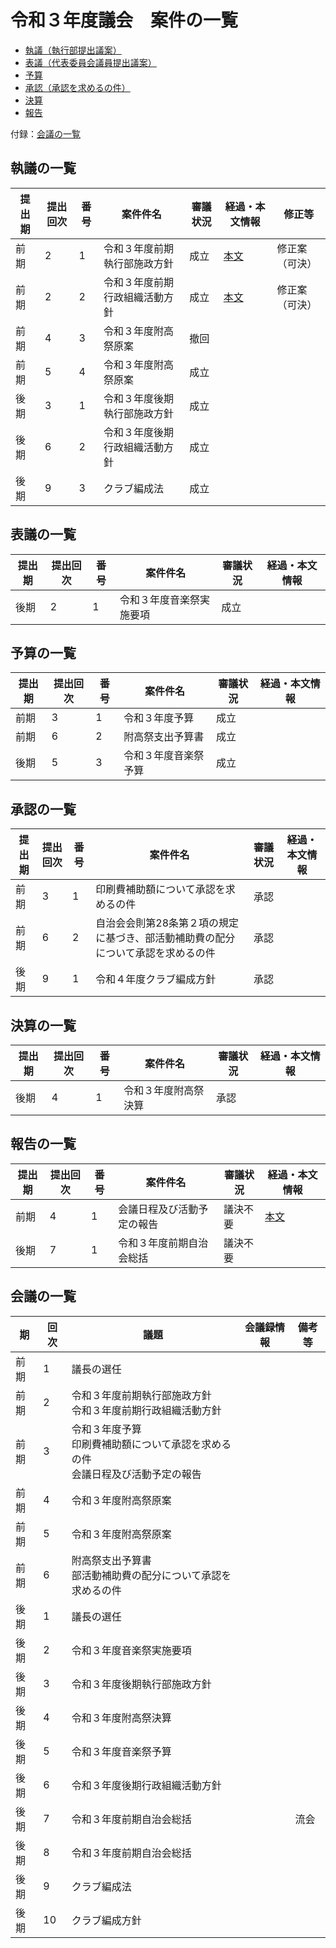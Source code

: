 # 令和３年度議会　案件の一覧

- [執議（執行部提出議案）](#議案の一覧)
- [表議（代表委員会議員提出議案）](#表議の一覧)
- [予算](#予算の一覧)
- [承認（承認を求めるの件）](#承認の一覧)
- [決算](#決算の一覧)
- [報告](#報告の一覧)

付録：[会議の一覧](#会議の一覧)

## 執議の一覧

| 提出期 | 提出回次 | 番号 | 案件件名                       | 審議状況 | 経過・本文情報                                                           | 修正等         |
| ------ | -------- | ---- | ------------------------------ | -------- | ------------------------------------------------------------------------ | -------------- |
| 前期   | 2        | 1    | 令和３年度前期執行部施政方針   | 成立     | [本文](/議会/令和３年度/代表委員会/議案/執行部提出/前期執行部施政方針.md)   | 修正案（可決） |
| 前期   | 2        | 2    | 令和３年度前期行政組織活動方針 | 成立     | [本文](/議会/令和３年度/代表委員会/議案/執行部提出/前期行政組織活動方針.md) | 修正案（可決） |
| 前期   | 4        | 3    | 令和３年度附高祭原案           | 撤回     |                                                                          |                |
| 前期   | 5        | 4    | 令和３年度附高祭原案           | 成立     |                                                                          |                |
| 後期   | 3        | 1    | 令和３年度後期執行部施政方針   | 成立     |                                                                          |                |
| 後期   | 6        | 2    | 令和３年度後期行政組織活動方針 | 成立     |                                                                          |                |
| 後期   | 9        | 3    | クラブ編成法                   | 成立     |                                                                          |                |

## 表議の一覧

| 提出期 | 提出回次 | 番号 | 案件件名                 | 審議状況 | 経過・本文情報 |
| ------ | -------- | ---- | ------------------------ | -------- | -------------- |
| 後期   | 2        | 1    | 令和３年度音楽祭実施要項 | 成立     |                |

## 予算の一覧

| 提出期 | 提出回次 | 番号 | 案件件名             | 審議状況 | 経過・本文情報 |
| ------ | -------- | ---- | -------------------- | -------- | -------------- |
| 前期   | 3        | 1    | 令和３年度予算       | 成立     |                |
| 前期   | 6        | 2    | 附高祭支出予算書     | 成立     |                |
| 後期   | 5        | 3    | 令和３年度音楽祭予算 | 成立     |                |

## 承認の一覧

| 提出期 | 提出回次 | 番号 | 案件件名                                                                         | 審議状況 | 経過・本文情報 |
| ------ | -------- | ---- | -------------------------------------------------------------------------------- | -------- | -------------- |
| 前期   | 3        | 1    | 印刷費補助額について承認を求めるの件                                             | 承認     |                |
| 前期   | 6        | 2    | 自治会会則第28条第２項の規定に基づき、部活動補助費の配分について承認を求めるの件 | 承認     |                |
| 後期   | 9        | 1    | 令和４年度クラブ編成方針                                                         | 承認     |                |

## 決算の一覧

| 提出期 | 提出回次 | 番号 | 案件件名             | 審議状況 | 経過・本文情報 |
| ------ | -------- | ---- | -------------------- | -------- | -------------- |
| 後期   | 4        | 1    | 令和３年度附高祭決算 | 承認     |                |

## 報告の一覧

| 提出期 | 提出回次 | 番号 | 案件件名                   | 審議状況 | 経過・本文情報                                                      |
| ------ | -------- | ---- | -------------------------- | -------- | ------------------------------------------------------------------- |
| 前期   | 4        | 1    | 会議日程及び活動予定の報告 | 議決不要 | [本文](/議会/令和３年度/代表委員会/報告/会議日程及び活動予定の報告.md) |
| 後期   | 7        | 1    | 令和３年度前期自治会総括   | 議決不要 |                                                                     |

## 会議の一覧

| 期   | 回次 | 議題                                                                                     | 会議録情報 | 備考等 |
| ---- | ---- | ---------------------------------------------------------------------------------------- | ---------- | ------ |
| 前期 | 1    | 議長の選任                                                                               |            |        |
| 前期 | 2    | 令和３年度前期執行部施政方針<br />令和３年度前期行政組織活動方針                         |            |        |
| 前期 | 3    | 令和３年度予算<br />印刷費補助額について承認を求めるの件<br />会議日程及び活動予定の報告 |            |        |
| 前期 | 4    | 令和３年度附高祭原案                                                                     |            |        |
| 前期 | 5    | 令和３年度附高祭原案                                                                     |            |        |
| 前期 | 6    | 附高祭支出予算書<br />部活動補助費の配分について承認を求めるの件                         |            |        |
| 後期 | 1    | 議長の選任                                                                               |            |        |
| 後期 | 2    | 令和３年度音楽祭実施要項                                                                 |            |        |
| 後期 | 3    | 令和３年度後期執行部施政方針                                                             |            |        |
| 後期 | 4    | 令和３年度附高祭決算                                                                     |            |        |
| 後期 | 5    | 令和３年度音楽祭予算                                                                     |            |        |
| 後期 | 6    | 令和３年度後期行政組織活動方針                                                           |            |        |
| 後期 | 7    | 令和３年度前期自治会総括                                                                 |            | 流会   |
| 後期 | 8    | 令和３年度前期自治会総括                                                                 |            |        |
| 後期 | 9    | クラブ編成法                                                                             |            |        |
| 後期 | 10   | クラブ編成方針                                                                           |            |        |
